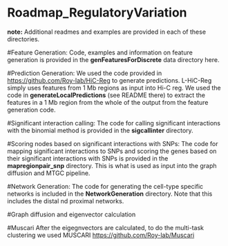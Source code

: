 # Roadmap_RegulatoryVariation

**note:** Additional readmes and examples are provided in each of these directories. 

#Feature Generation:
Code, examples and information on feature generation is provided in the **genFeaturesForDiscrete** data directory here.

#Prediction Generation:
We used the code provided in https://github.com/Roy-lab/HiC-Reg to generate predictions.
L-HiC-Reg simply uses features from 1 Mb regions as input into Hi-C reg. 
We used the code in **generateLocalPredictions** (see README there) to extract the features in a 1 Mb region from the whole of the output from the feature generation code.

#Significant interaction calling: The code for calling significant interactions with the binomial method is provided in the **sigcallinter** directory.

#Scoring nodes based on significant interactions with SNPs: The code for mapping significant interactions to SNPs and scoring the genes based on their significant interactions with SNPs is provided in the **mapregionpair_snp** directory. This is what is used as input into the graph diffusion and MTGC pipeline.

#Network Generation: The code for generating the cell-type specific networks is included in the **NetworkGeneration** directory. Note that this includes the distal nd proximal networks. 

#Graph diffusion and eigenvector calculation

#Muscari
After the eigegnvectors are calculated, to do the multi-task clustering we used MUSCARI
https://github.com/Roy-lab/Muscari
